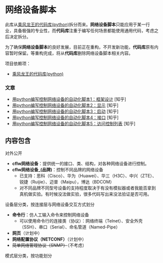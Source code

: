# 网络设备脚本
此库从[乘风龙王的代码库(python)](https://github.com/cflw/cflw_py)拆分而来。**网络设备脚本**只能应用于某一行业，具备极强的专业性，而**代码库**注重于编写任何场景都能使用通用代码，考虑之后决定拆分。

为了确保**网络设备脚本**的良好发展，目前正在重构，不开发新功能，**代码库**原有内容暂时保留。等重构完成，将从**代码库**删除网络设备脚本相关内容。

项目依赖项：
* [乘风龙王的代码库(python)](https://github.com/cflw/cflw_py)

### 文章
* [用python编写控制网络设备的自动化脚本1：框架设计](https://zhuanlan.zhihu.com/p/53641620) \[知乎\]
* [用python编写控制网络设备的自动化脚本2：显示](https://zhuanlan.zhihu.com/p/56108138) \[知乎\]
* [用python编写控制网络设备的自动化脚本3：启动](https://zhuanlan.zhihu.com/p/56833809) \[知乎\]
* [用python编写控制网络设备的自动化脚本4：接口](https://zhuanlan.zhihu.com/p/59428605) \[知乎\]
* [用python编写控制网络设备的自动化脚本5：访问控制列表](https://zhuanlan.zhihu.com/p/63076652) \[知乎\]

## 内容包含

对外公开
* **cflw网络设备**：提供统一的接口、类、结构，对各种网络设备进行控制。
* **cflw网络设备_(品牌)**：控制不同品牌的网络设备
	* 已支持：思科（Cisco）、华为（Huawei）、华三（H3C）、中兴（ZTE）、锐捷（Ruijie）、迈普（Maipu），博达（BDCOM）
	* 对不同品牌不同型号设备的支持程度取决于有没有模拟器或者我能否拿到真机做实验。有时候没法做实验，很多代码写出来没法验证是否可用。

设备层分类，按连接层与网络设备交互方式划分
* **命令行**：仿人工输入命令来控制网络设备
	* 可以使用命令行的连接类（协议）：网络终端（Telnet）、安全外壳（SSH）、串口（Serial）、命名管道（Named-Pipe）
* **网页**（计划中）
* **网络配置协议（NETCONF）**（计划中）
* ~~简单网络管理协议（SNMP）~~（不考虑）

模式层分类，按功能划分